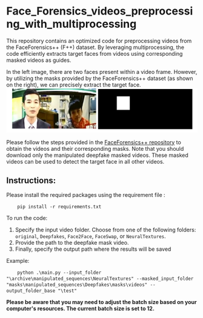 # Face_Forensics_videos_preprocessing_with_multiprocessing
This repository contains an optimized code for preprocessing videos from the FaceForensics++ (F++) dataset. By leveraging multiprocessing, the code efficiently extracts target faces from videos using corresponding masked videos as guides.

In the left image, there are two faces present within a video frame. However, by utilizing the masks provided by the FaceForensics++ dataset (as shown on the right), we can precisely extract the target face.
![unmasked_frame_vs_masked_frame](https://github.com/noureldinalaa/Face_Forensics_videos_preprocessing_with_multiprocessing/blob/main/mask_vs_unmasked.PNG)


Please follow the steps provided in the [FaceForensics++ repository](https://github.com/ondyari/FaceForensics/tree/master/dataset) to obtain the videos and their corresponding masks. Note that you should download only the manipulated deepfake masked videos. These masked videos can be used to detect the target face in all other videos.

## Instructions:
Please install the required packages using the requirement file :

```
    pip install -r requirements.txt
```

To run the code:

1. Specify the input video folder. Choose from one of the following folders: `original`, `Deepfakes`, `Face2Face`, `FaceSwap`, or `NeuralTextures`.
2. Provide the path to the deepfake mask video.
3. Finally, specify the output path where the results will be saved

Example:
```
    python .\main.py --input_folder "\archive\manipulated_sequences\NeuralTextures" --masked_input_folder "masks\manipulated_sequences\Deepfakes\masks\videos" --output_folder_base "\test"

```

**Please be aware that you may need to adjust the batch size based on your computer's resources. The current batch size is set to 12.**

